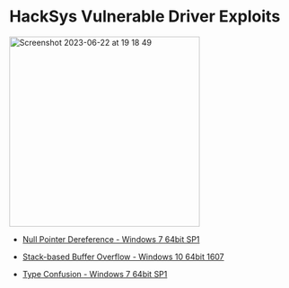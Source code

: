 # HackSys Vulnerable Driver Exploits

<img width="339" alt="Screenshot 2023-06-22 at 19 18 49" src="https://github.com/plackyhacker/HEVD/assets/42491100/f479cecd-4bb0-4004-a717-812f71ef082e">

- [Null Pointer Dereference - Windows 7 64bit SP1](https://github.com/plackyhacker/HEVD/blob/main/hevd_null_pointer_deref.cpp)

- [Stack-based Buffer Overflow - Windows 10 64bit 1607](https://github.com/plackyhacker/HEVD/blob/main/hevd_stack_overflow.cpp)
 
- [Type Confusion - Windows 7 64bit SP1](https://github.com/plackyhacker/HEVD/blob/main/hevd_type_confusion.cpp)
